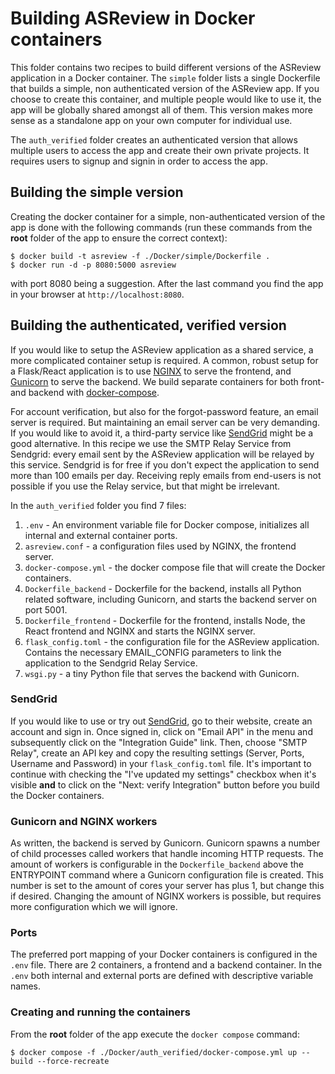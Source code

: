 # Building ASReview in Docker containers

This folder contains two recipes to build different versions of the ASReview application in a Docker container. The `simple` folder lists a single Dockerfile that builds a simple, non authenticated version of the ASReview app. If you choose to create this container, and multiple people would like to use it, the app will be globally shared amongst all of them. This version makes more sense as a standalone app on your own computer for individual use.

The `auth_verified` folder creates an authenticated version that allows multiple users to access the app and create their own private projects. It requires users to signup and signin in order to access the app.

## Building the simple version

Creating the docker container for a simple, non-authenticated version of the app is done with the following commands (run these commands from the __root__ folder of the app to ensure the correct context):

```
$ docker build -t asreview -f ./Docker/simple/Dockerfile .
$ docker run -d -p 8080:5000 asreview
```

with port 8080 being a suggestion. After the last command you find the app in your browser at `http://localhost:8080`.

## Building the authenticated, verified version

If you would like to setup the ASReview application as a shared service, a more complicated container setup is required. A common, robust setup for a Flask/React application is to use [NGINX](https://www.nginx.com/) to serve the frontend, and [Gunicorn](https://gunicorn.org/) to serve the backend. We build separate containers for both front- and backend with [docker-compose](https://docs.docker.com/compose/).

For account verification, but also for the forgot-password feature, an email server is required. But maintaining an email server can be very demanding. If you would like to avoid it, a third-party service like [SendGrid](https://sendgrid.com/) might be a good alternative. In this recipe we use the SMTP Relay Service from Sendgrid: every email sent by the ASReview application will be relayed by this service. Sendgrid is for free if you don't expect the application to send more than 100 emails per day. Receiving reply emails from end-users is not possible if you use the Relay service, but that might be irrelevant.

In the `auth_verified` folder you find 7 files:
1. `.env` - An environment variable file for Docker compose, initializes all internal and external container ports.
2. `asreview.conf` - a configuration files used by NGINX, the frontend server.
3. `docker-compose.yml` - the docker compose file that will create the Docker containers.
4. `Dockerfile_backend` - Dockerfile for the backend, installs all Python related software, including Gunicorn, and starts the backend server on port 5001.
5. `Dockerfile_frontend` - Dockerfile for the frontend, installs Node, the React frontend and NGINX and starts the NGINX server.
6. `flask_config.toml` - the configuration file for the ASReview application. Contains the necessary EMAIL_CONFIG parameters to link the application to the Sendgrid Relay Service.
7. `wsgi.py` - a tiny Python file that serves the backend with Gunicorn.

### SendGrid

If you would like to use or try out [SendGrid](https://sendgrid.com/), go to their website, create an account and sign in. Once signed in, click on "Email API" in the menu and subsequently click on the "Integration Guide" link. Then, choose "SMTP Relay", create an API key and copy the resulting settings (Server, Ports, Username and Password) in your `flask_config.toml` file. It's important to continue with checking the "I've updated my settings" checkbox when it's visible __and__ to click on the "Next: verify Integration" button before you build the Docker containers.

### Gunicorn and NGINX workers

As written, the backend is served by Gunicorn. Gunicorn spawns a number of child processes called workers that handle incoming HTTP requests. The amount of workers is configurable in the `Dockerfile_backend` above the ENTRYPOINT command where a Gunicorn configuration file is created. This number is set to the amount of cores your server has plus 1, but change this if desired. Changing the amount of NGINX workers is possible, but requires more configuration which we will ignore.

### Ports

The preferred port mapping of your Docker containers is configured in the `.env` file. There are 2 containers, a frontend and a backend container. In the `.env` both internal and external ports are defined with descriptive variable names.

### Creating and running the containers

From the __root__ folder of the app execute the `docker compose` command:

```
$ docker compose -f ./Docker/auth_verified/docker-compose.yml up --build --force-recreate
```